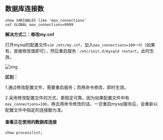 ## 数据库连接数

```mysql
show VARIABLES like 'max_connections'
set GLOBAL max_connections=9999
```

**解决方式二：修改my.cnf**

打开mysql的配置文件`vim /etc/my.cnf`，加入`max_connections=100一行`（如果有，直接修改值即可），然后重启服务`：/etc/init.d/mysqld restart`，此时生效。

![img](http://files.jb51.net/file_images/article/201608/201685154558933.jpg?201675154635)

**区别：**

1.通过修改配置文件，需要重启服务；而用命令修改，即时生效。

2.采用修改配置文件的方式，更稳定可靠。因为如果配置文件中有`max_connections=100`，再去用命令修改的话，一旦重启mysql服务后，会重新以配置文件中指定的连接数为准。

#### 查看正在使用的数据库连接

```mysql
show processlist;
```

